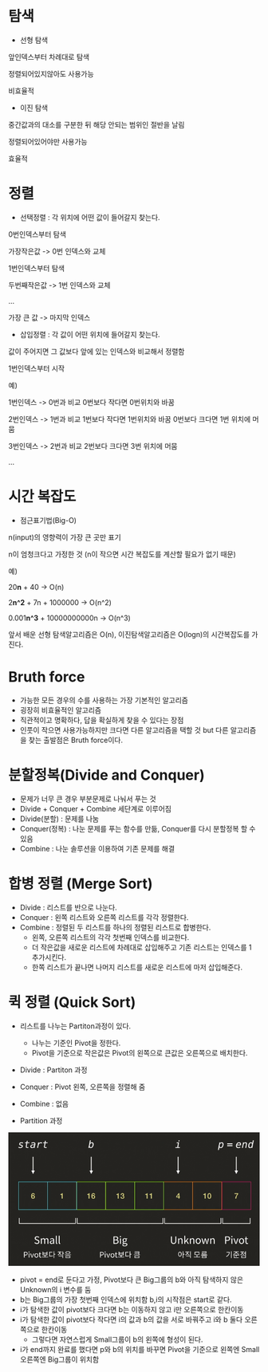 # 탐색

- 선형 탐색

앞인덱스부터 차례대로 탐색

정렬되어있지않아도 사용가능

비효율적

- 이진 탐색

중간값과의 대소를 구분한 뒤 해당 안되는 범위인 절반을 날림

정렬되어있어야만 사용가능

효율적



# 정렬

- 선택정렬 : 각 위치에 어떤 값이 들어갈지 찾는다.

0번인덱스부터 탐색

가장작은값 -> 0번 인덱스와 교체

1번인덱스부터 탐색

두번째작은값 -> 1번 인덱스와 교체

...

가장 큰 값 -> 마지막 인덱스

- 삽입정렬 : 각 값이 어떤 위치에 들어갈지 찾는다.

값이 주어지면 그 값보다 앞에 있는 인덱스와 비교해서 정렬함

1번인덱스부터 시작

예)

1번인덱스 -> 0번과 비교 0번보다 작다면 0번위치와 바꿈

2번인덱스 -> 1번과 비교 1번보다 작다면 1번위치와 바꿈 0번보다 크다면 1번 위치에 머뭄

3번인덱스 -> 2번과 비교 2번보다 크다면 3번 위치에 머뭄

...



# 시간 복잡도

- 점근표기법(Big-O)

n(input)의 영향력이 가장 큰 곳만 표기

n이 엄청크다고 가정한 것 (n이 작으면 시간 복잡도를 계산할 필요가 없기 때문)

예)

20**n** + 40 -> O(n)

2**n^2** + 7n + 1000000 -> O(n^2)

0.001**n^3** + 10000000000n -> O(n^3)

앞서 배운 선형 탐색알고리즘은 O(n), 이진탐색알고리즘은 O(logn)의 시간복잡도를 가진다.



# Bruth force

- 가능한 모든 경우의 수를 사용하는 가장 기본적인 알고리즘
- 굉장히 비효율적인 알고리즘
- 직관적이고 명확하다, 답을 확실하게 찾을 수 있다는 장점
- 인풋이 작으면 사용가능하지만 크다면 다른 알고리즘을 택할 것 but 다른 알고리즘을 찾는 출발점은 Bruth force이다.



# 분할정복(Divide and Conquer)

- 문제가 너무 큰 경우 부분문제로 나눠서 푸는 것
- Divide + Conquer + Combine 세단계로 이루어짐
- Divide(분할) : 문제를 나눔
- Conquer(정복) : 나눈 문제를 푸는 함수를 만듦, Conquer를 다시 분할정복 할 수 있음
- Combine : 나눈 솔루션을 이용하여 기존 문제를 해결



# 합병 정렬 (Merge Sort)

- Divide : 리스트를 반으로 나눈다.
- Conquer : 왼쪽 리스트와 오른쪽 리스트를 각각 정렬한다.
- Combine : 정렬된 두 리스트를 하나의 정렬된 리스트로 합병한다.
  - 왼쪽, 오른쪽 리스트의 각각 첫번째 인덱스를 비교한다.
  - 더 작은값을 새로운 리스트에 차례대로 삽입해주고 기존 리스트는 인덱스를 1 추가시킨다.
  - 한쪽 리스트가 끝나면 나머지 리스트를 새로운 리스트에 마저 삽입해준다.



# 퀵 정렬 (Quick Sort)

- 리스트를 나누는 Partiton과정이 있다.
  - 나누는 기준인 Pivot을 정한다.
  - Pivot을 기준으로 작은값은 Pivot의 왼쪽으로 큰값은 오른쪽으로 배치한다.
- Divide : Partiton 과정
- Conquer : Pivot 왼쪽, 오른쪽을 정렬해 줌
- Combine : 없음

- Partition 과정

![image-20200309095311061](알고리즘.assets/image-20200309095311061.png)

- pivot = end로 둔다고 가정, Pivot보다 큰 Big그룹의 b와 아직 탐색하지 않은 Unknown의 i 변수를 둠
- b는 Big그룹의 가장 첫번째 인덱스에 위치함 b,i의 시작점은 start로 같다.
- i가 탐색한 값이 pivot보다 크다면 b는 이동하지 않고 i만 오른쪽으로 한칸이동
- i가 탐색한 값이 pivot보다 작다면 i의 값과 b의 값을 서로 바꿔주고 i와 b 둘다 오른쪽으로 한칸이동
  - 그렇다면 자연스럽게 Small그룹이 b의 왼쪽에 형성이 된다.
- i가 end까지 완료를 했다면 p와 b의 위치를 바꾸면 Pivot을 기준으로 왼쪽엔 Small 오른쪽엔 Big그룹이 위치함

